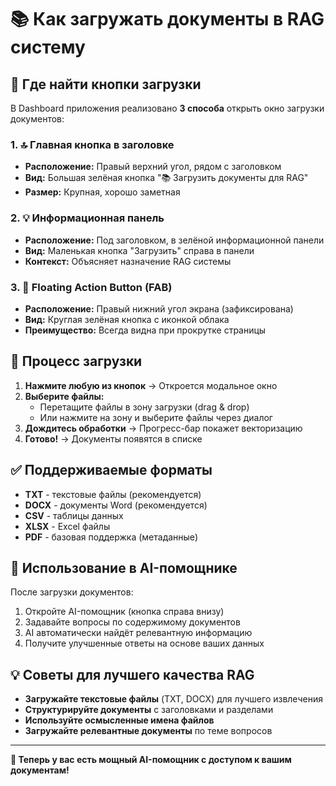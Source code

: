 # 📚 Как загружать документы в RAG систему

## 🎯 Где найти кнопки загрузки

В Dashboard приложения реализовано **3 способа** открыть окно загрузки документов:

### 1. 🔝 Главная кнопка в заголовке

- **Расположение:** Правый верхний угол, рядом с заголовком
- **Вид:** Большая зелёная кнопка "📚 Загрузить документы для RAG"
- **Размер:** Крупная, хорошо заметная

### 2. 💡 Информационная панель

- **Расположение:** Под заголовком, в зелёной информационной панели
- **Вид:** Маленькая кнопка "Загрузить" справа в панели
- **Контекст:** Объясняет назначение RAG системы

### 3. 🔄 Floating Action Button (FAB)

- **Расположение:** Правый нижний угол экрана (зафиксирована)
- **Вид:** Круглая зелёная кнопка с иконкой облака
- **Преимущество:** Всегда видна при прокрутке страницы

## 📂 Процесс загрузки

1. **Нажмите любую из кнопок** → Откроется модальное окно
2. **Выберите файлы:**
   - Перетащите файлы в зону загрузки (drag & drop)
   - Или нажмите на зону и выберите файлы через диалог
3. **Дождитесь обработки** → Прогресс-бар покажет векторизацию
4. **Готово!** → Документы появятся в списке

## ✅ Поддерживаемые форматы

- **TXT** - текстовые файлы (рекомендуется)
- **DOCX** - документы Word (рекомендуется)
- **CSV** - таблицы данных
- **XLSX** - Excel файлы
- **PDF** - базовая поддержка (метаданные)

## 🤖 Использование в AI-помощнике

После загрузки документов:

1. Откройте AI-помощник (кнопка справа внизу)
2. Задавайте вопросы по содержимому документов
3. AI автоматически найдёт релевантную информацию
4. Получите улучшенные ответы на основе ваших данных

## 💡 Советы для лучшего качества RAG

- **Загружайте текстовые файлы** (TXT, DOCX) для лучшего извлечения
- **Структурируйте документы** с заголовками и разделами
- **Используйте осмысленные имена файлов**
- **Загружайте релевантные документы** по теме вопросов

---

**🎉 Теперь у вас есть мощный AI-помощник с доступом к вашим документам!**
